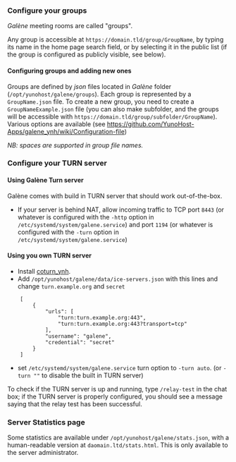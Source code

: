 ### Configure your groups

*Galène* meeting rooms are called "groups".

Any group is accessible at `https://domain.tld/group/GroupName`, by typing its name in the home page search field, or by selecting it in the public list (if the group is configured as publicly visible, see below).

#### Configuring groups and adding new ones

Groups are defined by *json* files located in *Galène* folder (`/opt/yunohost/galene/groups`). Each group is represented by a `GroupName.json` file.
To create a new group, you need to create a `GroupNameExample.json` file (you can also make subfolder, and the groups will be accessible with `https://domain.tld/group/subfolder/GroupName`). Various options are available (see https://github.com/YunoHost-Apps/galene_ynh/wiki/Configuration-file)

*NB: spaces are supported in group file names.*

### Configure your TURN server

#### Using Galène Turn server
Galène comes with build in TURN server that should work out-of-the-box.
- If your server is behind NAT, allow incoming traffic to TCP port `8443` (or whatever is configured with the `-http` option in `/etc/systemd/system/galene.service`) and port `1194` (or whatever is configured with the `-turn` option in `/etc/systemd/system/galene.service`)

#### Using you own TURN server
- Install [coturn_ynh](https://github.com/YunoHost-Apps/coturn_ynh).
- Add `/opt/yunohost/galene/data/ice-servers.json` with this lines and change `turn.example.org` and `secret`

```
    [
        {
            "urls": [
                "turn:turn.example.org:443",
                "turn:turn.example.org:443?transport=tcp"
            ],
            "username": "galene",
            "credential": "secret"
        }
    ]
```
- set `/etc/systemd/system/galene.service` turn option to `-turn auto`. (or `-turn ""` to disable the built in TURN server)

To check if the TURN server is up and running, type `/relay-test` in the chat box; if the TURN server is properly configured, you should see a message saying that the relay test has been successful.

### Server Statistics page

Some statistics are available under `/opt/yunohost/galene/stats.json`, with a human-readable version at `daomain.ltd/stats.html`. This is only available to the server administrator.
